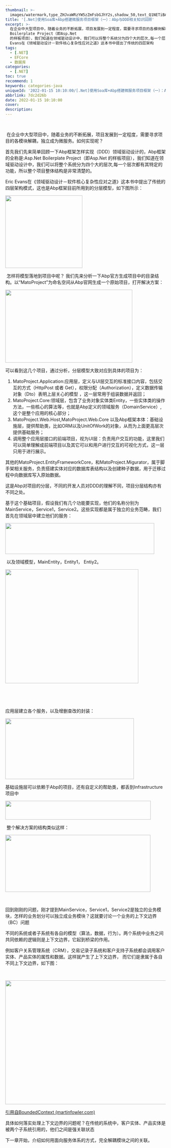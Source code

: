 ```yaml
---
thumbnail: >-
  images/watermark,type_ZHJvaWRzYW5zZmFsbGJhY2s,shadow_50,text_Q1NETiBA5p6X5pmTbHg=,size_20,color_FFFFFF,t_70,g_se,x_16
title: '[.Net]使用Soa库+Abp搭建微服务项目框架（一）：Abp与DDD相关知识回顾'
excerpt: >-
  在企业中大型项目中，随着业务的不断拓展，项目发展到一定程度，需要寻求项目的各模块解耦，独立成为微服务。如何实现呢？首先我们先来简单回顾一下Abp框架怎样实现（DDD）领域驱动设计的，Abp框架的全称是:Asp.Net
  Boilerplate Project（即Asp.Net
  的样板项目），我们知道在领域驱动设计中，我们可以将整个系统分为四个大的层次,每一个层次都有其特定的功能，所以整个项目整体结构是非常清楚的。Eric
  Evans在《领域驱动设计－软件核心复杂性应对之道》这本书中提出了传统的四层架构
tags:
  - [.NET]
  - EFCore
  - 数据库
categories:
  - [.NET]
toc: true
recommend: 1
keywords: categories-java
uniqueId: '2022-01-15 10:10:00/[.Net]使用Soa库+Abp搭建微服务项目框架（一）：Abp与DDD相关知识回顾.html'
abbrlink: 7dc2d26b
date: 2022-01-15 10:10:00
cover:
description:
---
```

<p><span data-cke-copybin-start="1"><span data-cke-copybin-start="1">​</span></span></p><p><span id="cke_bm_749S"> 在企业中大型项目中，随着业务的不断拓展，项目发展到一定程度，需要寻求项目的各模块解耦，独立成为微服务。如何实现呢？</span></p><p>首先我们先来简单回顾一下Abp框架怎样实现（DDD）领域驱动设计的，Abp框架的全称是:Asp.Net Boilerplate Project（即Asp.Net 的样板项目），我们知道在领域驱动设计中，我们可以将整个系统分为四个大的层次,每一个层次都有其特定的功能，所以整个项目整体结构是非常清楚的。</p><p>Eric Evans在《领域驱动设计－软件核心复杂性应对之道》这本书中提出了传统的四层架构模式，这也是Abp框架目前所用到的分层模型，如下图所示：</p><p><span class="cke_widget_wrapper cke_widget_inline cke_widget_image cke_image_nocaption cke_widget_selected" data-cke-display-name="图像" data-cke-filter="off" data-cke-widget-id="10" data-cke-widget-wrapper="1"><img alt="" class="cke_widget_element" data-cke-saved-src="https://img2023.cnblogs.com/blog/644861/202310/644861-20231022165551601-1849896831.png" data-cke-widget-data="%7B%22hasCaption%22%3Afalse%2C%22src%22%3A%22https%3A%2F%2Fimg-blog.csdnimg.cn%2Fec692b00b3174049a38c8b2754a78ee6.png%3Fx-oss-process%3Dimage%2Fwatermark%2Ctype_ZHJvaWRzYW5zZmFsbGJhY2s%2Cshadow_50%2Ctext_Q1NETiBA5p6X5pmTbHg%3D%2Csize_17%2Ccolor_FFFFFF%2Ct_70%2Cg_se%2Cx_16%22%2C%22alt%22%3A%22%22%2C%22width%22%3A%22242%22%2C%22height%22%3A%22228%22%2C%22lock%22%3Atrue%2C%22align%22%3A%22none%22%2C%22classes%22%3Anull%7D" data-cke-widget-keep-attr="0" data-cke-widget-upcasted="1" data-widget="image" height="228" src="644861-20231022165551601-1849896831.png" width="242"/></span></p><p> 怎样将模型落地到项目中呢？ 我们先来分析一下Abp官方生成项目中的目录结构。以“MatoProject”为命名空间从Abp官网生成一个原始项目，打开解决方案：</p><p><span class="cke_widget_wrapper cke_widget_inline cke_widget_image cke_image_nocaption cke_widget_selected" data-cke-display-name="图像" data-cke-filter="off" data-cke-widget-id="9" data-cke-widget-wrapper="1"><img alt="" class="cke_widget_element" data-cke-saved-src="https://img2023.cnblogs.com/blog/644861/202310/644861-20231022165551559-397570851.png" data-cke-widget-data="%7B%22hasCaption%22%3Afalse%2C%22src%22%3A%22https%3A%2F%2Fimg-blog.csdnimg.cn%2F53b38aa04f1441ecb874667732f0861b.png%3Fx-oss-process%3Dimage%2Fwatermark%2Ctype_ZHJvaWRzYW5zZmFsbGJhY2s%2Cshadow_50%2Ctext_Q1NETiBA5p6X5pmTbHg%3D%2Csize_15%2Ccolor_FFFFFF%2Ct_70%2Cg_se%2Cx_16%22%2C%22alt%22%3A%22%22%2C%22width%22%3A%22399%22%2C%22height%22%3A%22229%22%2C%22lock%22%3Atrue%2C%22align%22%3A%22none%22%2C%22classes%22%3Anull%7D" data-cke-widget-keep-attr="0" data-cke-widget-upcasted="1" data-widget="image" height="229" src="644861-20231022165551559-397570851.png" width="399"/></span></p><p>可以看到这几个项目，通过分析，分层模型大致对应到具体的项目为：</p><ol>
<li>MatoProject.Application:应用层，定义与UI层交互的标准接口内容，包括交互的方式（HttpPost 或者 Get），权限分配（Authorization），定义数据传输对象（Dto）表明上层关心的模型 ，这一层常用于组装数据并返回；</li>
<li>MatoProject.Core:领域层，包含了业务对象实体类Entity，一些实体类的操作方法，一些核心的算法等，也就是Abp定义的领域服务（DomainService）,这个是整个应用的核心部分；</li>
<li>MatoProject.Web.Host,MatoProject.Web.Core 以及Abp框架本体：基础设施层，提供帮助类，比如ORM以及UnitOfWork的对象，从而为上面更高层次提供基础服务；</li>
<li>调用整个应用层接口的前端项目，视为UI层：负责用户交互的功能，这里我们可以简单理解成前端项目以及其它可以和用户进行交互的可视化方式，这一层只用于进行展示。</li>
</ol><p>其他的MatoProject.EntityFrameworkCore，和MatoProject.Migurator，属于脚手架相关服务，负责搭建实体对应的数据库表结构以及创建种子数据，用于迁移过程中向数据库写入原始数据。</p><p>这是Abp对项目的分层，不同的开发人员对DDD的理解不同，项目分层结构亦有不同之处。</p><p>基于这个基础项目，假设我们有几个功能要实现，他们的名称分别为MainService，Service1，Service2。这些实现都是属于独立的业务范畴，我们首先在领域层中建立他们的服务：</p><p><span class="cke_widget_wrapper cke_widget_inline cke_widget_image cke_image_nocaption cke_widget_selected" data-cke-display-name="图像" data-cke-filter="off" data-cke-widget-id="8" data-cke-widget-wrapper="1"><img alt="" class="cke_widget_element" data-cke-saved-src="https://img2023.cnblogs.com/blog/644861/202310/644861-20231022165551477-598256428.png" data-cke-widget-data="%7B%22hasCaption%22%3Afalse%2C%22src%22%3A%22https%3A%2F%2Fimg-blog.csdnimg.cn%2F90151127ea9b4bf382fd4d392fed6ce2.png%3Fx-oss-process%3Dimage%2Fwatermark%2Ctype_ZHJvaWRzYW5zZmFsbGJhY2s%2Cshadow_50%2Ctext_Q1NETiBA5p6X5pmTbHg%3D%2Csize_18%2Ccolor_FFFFFF%2Ct_70%2Cg_se%2Cx_16%22%2C%22alt%22%3A%22%22%2C%22width%22%3A%22468%22%2C%22height%22%3A%2297%22%2C%22lock%22%3Atrue%2C%22align%22%3A%22none%22%2C%22classes%22%3Anull%7D" data-cke-widget-keep-attr="0" data-cke-widget-upcasted="1" data-widget="image" height="97" src="644861-20231022165551477-598256428.png" width="468"/></span></p><p> 以及领域模型，MainEntity，Entity1， Entiy2。</p><p><span class="cke_widget_wrapper cke_widget_inline cke_widget_image cke_image_nocaption cke_widget_selected" data-cke-display-name="图像" data-cke-filter="off" data-cke-widget-id="7" data-cke-widget-wrapper="1"><img alt="" class="cke_widget_element" data-cke-saved-src="https://img2023.cnblogs.com/blog/644861/202310/644861-20231022165551730-695885540.png" data-cke-widget-data="%7B%22hasCaption%22%3Afalse%2C%22src%22%3A%22https%3A%2F%2Fimg-blog.csdnimg.cn%2F65d52371713044b39b278e6e111359d7.png%3Fx-oss-process%3Dimage%2Fwatermark%2Ctype_ZHJvaWRzYW5zZmFsbGJhY2s%2Cshadow_50%2Ctext_Q1NETiBA5p6X5pmTbHg%3D%2Csize_16%2Ccolor_FFFFFF%2Ct_70%2Cg_se%2Cx_16%22%2C%22alt%22%3A%22%22%2C%22width%22%3A%22418%22%2C%22height%22%3A%22358%22%2C%22lock%22%3Atrue%2C%22align%22%3A%22none%22%2C%22classes%22%3Anull%7D" data-cke-widget-keep-attr="0" data-cke-widget-upcasted="1" data-widget="image" height="358" src="644861-20231022165551730-695885540.png" width="418"/></span></p><p> </p><p> </p><p>应用层建立各个服务，以及增删查改的封装：</p><p><span class="cke_widget_wrapper cke_widget_inline cke_widget_image cke_image_nocaption cke_widget_selected" data-cke-display-name="图像" data-cke-filter="off" data-cke-widget-id="5" data-cke-widget-wrapper="1"><img alt="" class="cke_widget_element" data-cke-saved-src="https://img2023.cnblogs.com/blog/644861/202310/644861-20231022165551675-920235953.png" data-cke-widget-data="%7B%22hasCaption%22%3Afalse%2C%22src%22%3A%22https%3A%2F%2Fimg-blog.csdnimg.cn%2F2fb11c77acec4d45afc07b62c13b0dde.png%3Fx-oss-process%3Dimage%2Fwatermark%2Ctype_ZHJvaWRzYW5zZmFsbGJhY2s%2Cshadow_50%2Ctext_Q1NETiBA5p6X5pmTbHg%3D%2Csize_16%2Ccolor_FFFFFF%2Ct_70%2Cg_se%2Cx_16%22%2C%22alt%22%3A%22%22%2C%22width%22%3A%22404%22%2C%22height%22%3A%22191%22%2C%22lock%22%3Atrue%2C%22align%22%3A%22none%22%2C%22classes%22%3Anull%7D" data-cke-widget-keep-attr="0" data-cke-widget-upcasted="1" data-widget="image" height="191" src="644861-20231022165551675-920235953.png" width="404"/></span></p><p>基础设施层可以依赖于Abp的项目，还有自定义的帮助类，都丢到Infrastructure项目中 </p><p><span class="cke_widget_wrapper cke_widget_inline cke_widget_image cke_image_nocaption cke_widget_selected" data-cke-display-name="图像" data-cke-filter="off" data-cke-widget-id="4" data-cke-widget-wrapper="1"><img alt="" class="cke_widget_element" data-cke-saved-src="https://img2023.cnblogs.com/blog/644861/202310/644861-20231022165551595-1025605869.png" data-cke-widget-data="%7B%22hasCaption%22%3Afalse%2C%22src%22%3A%22https%3A%2F%2Fimg-blog.csdnimg.cn%2Fd7b35c6dc13f4f41b0063a8012ce8fb3.png%3Fx-oss-process%3Dimage%2Fwatermark%2Ctype_ZHJvaWRzYW5zZmFsbGJhY2s%2Cshadow_50%2Ctext_Q1NETiBA5p6X5pmTbHg%3D%2Csize_18%2Ccolor_FFFFFF%2Ct_70%2Cg_se%2Cx_16%22%2C%22alt%22%3A%22%22%2C%22width%22%3A%22457%22%2C%22height%22%3A%2259%22%2C%22lock%22%3Atrue%2C%22align%22%3A%22none%22%2C%22classes%22%3Anull%7D" data-cke-widget-keep-attr="0" data-cke-widget-upcasted="1" data-widget="image" height="59" src="644861-20231022165551595-1025605869.png" width="457"/></span></p><p> 整个解决方案的结构类似这样：</p><p><span class="cke_widget_wrapper cke_widget_inline cke_widget_image cke_image_nocaption cke_widget_selected" data-cke-display-name="图像" data-cke-filter="off" data-cke-widget-id="3" data-cke-widget-wrapper="1"><img alt="" class="cke_widget_element" data-cke-saved-src="https://img2023.cnblogs.com/blog/644861/202310/644861-20231022165551542-1872096347.png" data-cke-widget-data="%7B%22hasCaption%22%3Afalse%2C%22src%22%3A%22https%3A%2F%2Fimg-blog.csdnimg.cn%2F2568b7ff1bf642e3912c9119a99b5d49.png%3Fx-oss-process%3Dimage%2Fwatermark%2Ctype_ZHJvaWRzYW5zZmFsbGJhY2s%2Cshadow_50%2Ctext_Q1NETiBA5p6X5pmTbHg%3D%2Csize_18%2Ccolor_FFFFFF%2Ct_70%2Cg_se%2Cx_16%22%2C%22alt%22%3A%22%22%2C%22width%22%3A%22456%22%2C%22height%22%3A%22179%22%2C%22lock%22%3Atrue%2C%22align%22%3A%22none%22%2C%22classes%22%3Anull%7D" data-cke-widget-keep-attr="0" data-cke-widget-upcasted="1" data-widget="image" height="179" src="644861-20231022165551542-1872096347.png" width="456"/></span></p><p> </p><p>回到刚刚的问题，刚才提到MainService，Service1，Service2是独立的业务模块，怎样的业务划分可以独立成业务模块？这就要讨论一个业务的上下文边界（BC）问题</p><p>不同的系统或者子系统有各自的模型（算法，数据，行为）。两个系统中业务之间共同依赖的逻辑则是上下文边界，它起到桥梁的作用。</p><p>例如客户关系管理系统（CRM），交易记录子系统和客户支持子系统都会调用客户实体、产品实体的属性和数据。这样就产生了上下文边界， 而它们是隶属于各自不同上下文边界，如下图：</p><p> </p><p><span class="cke_widget_wrapper cke_widget_inline cke_widget_image cke_image_nocaption cke_widget_selected" data-cke-display-name="图像" data-cke-filter="off" data-cke-widget-id="2" data-cke-widget-wrapper="1"><img alt="" class="cke_widget_element" data-cke-saved-src="https://img2023.cnblogs.com/blog/644861/202310/644861-20231022165551612-841134050.png" data-cke-widget-data="%7B%22hasCaption%22%3Afalse%2C%22src%22%3A%22https%3A%2F%2Fimg-blog.csdnimg.cn%2F37e8a59faa274c7fa95d3310ef68ab6f.png%3Fx-oss-process%3Dimage%2Fwatermark%2Ctype_ZHJvaWRzYW5zZmFsbGJhY2s%2Cshadow_50%2Ctext_Q1NETiBA5p6X5pmTbHg%3D%2Csize_20%2Ccolor_FFFFFF%2Ct_70%2Cg_se%2Cx_16%22%2C%22alt%22%3A%22%22%2C%22width%22%3A%22644%22%2C%22height%22%3A%22389%22%2C%22lock%22%3Atrue%2C%22align%22%3A%22none%22%2C%22classes%22%3Anull%7D" data-cke-widget-keep-attr="0" data-cke-widget-upcasted="1" data-widget="image" height="389" src="644861-20231022165551612-841134050.png" width="644"/></span></p><p><span class="cke_widget_wrapper cke_widget_inline cke_widget_csdnlink cke_widget_selected" data-cke-display-name="a" data-cke-filter="off" data-cke-widget-id="1" data-cke-widget-wrapper="1"><a class="cke_widget_editable cke_widget_element" data-cke-enter-mode="2" data-cke-saved-href="https://martinfowler.com/bliki/BoundedContext.html" data-cke-widget-data="%7B%22url%22%3A%22https%3A%2F%2Fmartinfowler.com%2Fbliki%2FBoundedContext.html%22%2C%22text%22%3A%22%E5%BC%95%E7%94%A8%E8%87%AA%22%2C%22desc%22%3A%22%22%2C%22icon%22%3A%22https%3A%2F%2Fcsdnimg.cn%2Frelease%2Fblog_editor_html%2Frelease1.9.2%2Fckeditor%2Fplugins%2FCsdnLink%2Ficons%2Ficon-default.png%3Ft%3DL9C2%22%2C%22isCard%22%3Afalse%2C%22hasResquest%22%3Atrue%2C%22iconDefault%22%3A%22https%3A%2F%2Fcsdnimg.cn%2Frelease%2Fblog_editor_html%2Frelease1.9.7%2Fckeditor%2Fplugins%2FCsdnLink%2Ficons%2Ficon-default.png%3Ft%3DLBL2%22%2C%22id%22%3A%22FmXegA-1642212440348%22%2C%22classes%22%3Anull%7D" data-cke-widget-editable="text" data-cke-widget-keep-attr="0" data-cke-widget-upcasted="1" data-link-icon="https://csdnimg.cn/release/blog_editor_html/release1.9.2/ckeditor/plugins/CsdnLink/icons/icon-default.png?t=L9C2" data-link-title="引用自" data-widget="csdnlink" href="https://martinfowler.com/bliki/BoundedContext.html" title="引用自">引用自</a><span class="cke_widget_wrapper cke_widget_inline cke_widget_csdnlink cke_widget_selected" data-cke-display-name="a" data-cke-filter="off" data-cke-widget-id="0" data-cke-widget-wrapper="1"><a class="cke_widget_editable cke_widget_element" data-cke-enter-mode="2" data-cke-saved-href="https://martinfowler.com/bliki/BoundedContext.html" data-cke-widget-data="%7B%22url%22%3A%22https%3A%2F%2Fmartinfowler.com%2Fbliki%2FBoundedContext.html%22%2C%22text%22%3A%22BoundedContext%20(martinfowler.com)%22%2C%22desc%22%3A%22%22%2C%22icon%22%3A%22https%3A%2F%2Fcsdnimg.cn%2Frelease%2Fblog_editor_html%2Frelease1.9.2%2Fckeditor%2Fplugins%2FCsdnLink%2Ficons%2Ficon-default.png%3Ft%3DL9C2%22%2C%22isCard%22%3Afalse%2C%22hasResquest%22%3Atrue%2C%22iconDefault%22%3A%22https%3A%2F%2Fcsdnimg.cn%2Frelease%2Fblog_editor_html%2Frelease1.9.7%2Fckeditor%2Fplugins%2FCsdnLink%2Ficons%2Ficon-default.png%3Ft%3DLBL2%22%2C%22id%22%3A%22BVvK9F-1642212440347%22%2C%22classes%22%3Anull%7D" data-cke-widget-editable="text" data-cke-widget-keep-attr="0" data-cke-widget-upcasted="1" data-link-icon="https://csdnimg.cn/release/blog_editor_html/release1.9.2/ckeditor/plugins/CsdnLink/icons/icon-default.png?t=L9C2" data-link-title="BoundedContext (martinfowler.com)" data-widget="csdnlink" href="https://martinfowler.com/bliki/BoundedContext.html" title="BoundedContext (martinfowler.com)">BoundedContext (martinfowler.com)</a></span></span></p><p>具体如何落实处理上下文边界的问题呢？在传统的系统中，客户实体、产品实体是被两个子系统引用的，他们之间是强关联状态</p><p>下一章开始，介绍如何用面向服务体系的方式，完全解耦模块之间的关联。</p><p><span data-cke-copybin-start="1"><span data-cke-copybin-end="1">​</span></span></p>